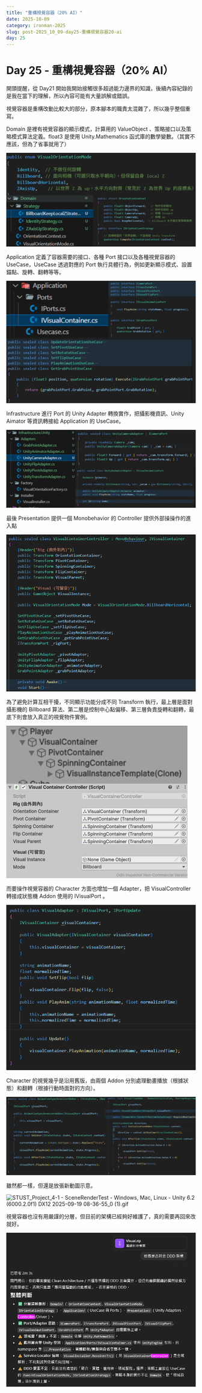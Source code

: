 ```yaml
---
title: "重構視覺容器（20% AI）"
date: 2025-10-09
category: ironman-2025
slug: post-2025_10_09-day25-重構視覺容器20-ai
day: 25
---
```


# Day 25 - 重構視覺容器（20% AI）


開頭提醒，從 Day21 開始我開始接觸很多超過能力邊界的知識，後續內容紀錄的是我在當下的理解，所以內容可能有大量誤解或錯誤。

視覺容器是重構改動比較大的部分，原本腳本的職責太混雜了，所以幾乎整個重寫。

Domain 是裡有視覺容器的顯示模式，計算用的 ValueObject 、策略接口以及策略模式算法定義。float3 是使用 Unity.Mathematics 函式庫的數學變數。（其實不應該，但為了省事就用了）

![圖片.png](https://raw.githubusercontent.com/angus945/ithelp-2025ironman-posts/refs/heads/main/Publish/day-25_2025-10-09/images/image_2.png)

Application 定義了容器需要的接口、各種 Port 接口以及各種視覺容器的 UseCase，UseCase 透過對應的 Port 執行具體行為，例如更新顯示模式、設置錨點、旋轉、翻轉等等。

![圖片.png](https://raw.githubusercontent.com/angus945/ithelp-2025ironman-posts/refs/heads/main/Publish/day-25_2025-10-09/images/image_3.png)

Infrastructure 進行 Port 的 Unity Adapter 轉換實作，把攝影機資訊、Unity Aimator 等資訊轉接給 Application 的 UseCase。

![圖片.png](https://raw.githubusercontent.com/angus945/ithelp-2025ironman-posts/refs/heads/main/Publish/day-25_2025-10-09/images/image_4.png)

最後 Presentation 提供一個 Monobehavior 的 Controller 提供外部操操作的進入點

![圖片.png](https://raw.githubusercontent.com/angus945/ithelp-2025ironman-posts/refs/heads/main/Publish/day-25_2025-10-09/images/image_5.png)

為了避免計算互相干擾，不同顯示功能分成不同 Transform 執行，最上層是面對攝影機的 Billboard 算法、第二層是控制中心點偏移、第三層負責旋轉和翻轉，最底下則會放入真正的視覺物件實例。

![圖片.png](https://raw.githubusercontent.com/angus945/ithelp-2025ironman-posts/refs/heads/main/Publish/day-25_2025-10-09/images/image_6.png)

而要操作視覺容器的 Character 方面也增加一個 Adapter，把 VisualController 轉接成狀態機 Addon 使用的 IVisualPort 。

![圖片.png](https://raw.githubusercontent.com/angus945/ithelp-2025ironman-posts/refs/heads/main/Publish/day-25_2025-10-09/images/image_7.png)

Character 的視覺幾乎是沿用舊版，由兩個 Addon 分別處理動畫播放（根據狀態）和翻轉（根據行動時面對的方向）。

![圖片.png](https://raw.githubusercontent.com/angus945/ithelp-2025ironman-posts/refs/heads/main/Publish/day-25_2025-10-09/images/image_8.png)

雖然都一樣，但還是放張新動圖示意。

![STUST_Project_4-1 - SceneRenderTest - Windows, Mac, Linux - Unity 6.2 (6000.2.0f1) _DX12_ 2025-09-19 08-36-55_0 (1).gif](https://raw.githubusercontent.com/angus945/ithelp-2025ironman-posts/refs/heads/main/Publish/day-25_2025-10-09/images/image_1.gif)

視覺容器也沒有用嚴謹的分層，但目前的架構已經夠好維護了，真的需要再回來改就好。

![圖片.png](https://raw.githubusercontent.com/angus945/ithelp-2025ironman-posts/refs/heads/main/Publish/day-25_2025-10-09/images/image_9.png)